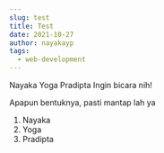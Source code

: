 ```yaml
---
slug: test
title: Test
date: 2021-10-27
author: nayakayp
tags:
  - web-development
---
```

Nayaka Yoga Pradipta Ingin bicara nih!

Apapun bentuknya, pasti mantap lah ya

1. Nayaka
2. Yoga
3. Pradipta